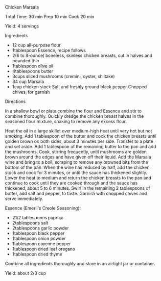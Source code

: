 Chicken Marsala

Total Time:     30 min
Prep	        10 min
Cook            20 min

Yield:    4 servings 

Ingredients
- 12 cup all-purpose flour
- 1tablespoon Essence, recipe follows
- 2(6 to 8-ounce) boneless, skinless chicken breasts, cut in halves and pounded thin
- 1tablespoon olive oil
- 4tablespoons butter
- 3cups sliced mushrooms (cremini, oyster, shiitake)
- 34 cup Marsala
- 1cup chicken stock
    Salt and freshly ground black pepper
    Chopped chives, for garnish

Directions

In a shallow bowl or plate combine the flour and Essence and stir to combine thoroughly. Quickly dredge the chicken breast halves in the seasoned flour mixture, shaking to remove any excess flour.

Heat the oil in a large skillet over medium-high heat until very hot but not smoking. Add 1 tablespoon of the butter and cook the chicken breasts until golden brown on both sides, about 3 minutes per side. Transfer to a plate and set aside. Add 1 tablespoon of the remaining butter to the pan and add the mushrooms. Cook, stirring frequently, until mushrooms are golden brown around the edges and have given off their liquid. Add the Marsala wine and bring to a boil, scraping to remove any browned bits from the bottom of the pan. When the wine has reduced by half, add the chicken stock and cook for 3 minutes, or until the sauce has thickened slightly. Lower the heat to medium and return the chicken breasts to the pan and continue to cook until they are cooked through and the sauce has thickened, about 5 to 6 minutes. Swirl in the remaining 2 tablespoons of butter, add salt and pepper, to taste. Garnish with chopped chives and serve immediately.

Essence (Emeril's Creole Seasoning):

- 21/2 tablespoons paprika
- 2tablespoons salt
- 2tablespoons garlic powder
- 1tablespoon black pepper
- 1tablespoon onion powder
- 1tablespoon cayenne pepper
- 1tablespoon dried leaf oregano
- 1tablespoon dried thyme

Combine all ingredients thoroughly and store in an airtight jar or container.

Yield: about 2/3 cup


